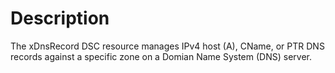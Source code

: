 # Description

The xDnsRecord DSC resource manages IPv4 host (A), CName, or PTR DNS records against a specific zone on a Domian Name System (DNS) server.
